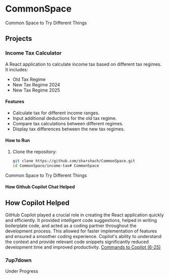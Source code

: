 # CommonSpace
Common Space to Try Different Things

## Projects

### Income Tax Calculator
A React application to calculate income tax based on different tax regimes. It includes:
- Old Tax Regime
- New Tax Regime 2024
- New Tax Regime 2025

#### Features
- Calculate tax for different income ranges.
- Input additional deductions for the old tax regime.
- Compare tax calculations between different regimes.
- Display tax differences between the new tax regimes.

#### How to Run
1. Clone the repository:
   ```sh
   git clone https://github.com/sharshach/CommonSpace.git
   cd CommonSpace/income-tax# CommonSpace
Common Space to Try Different Things

#### How Github Copilot Chat Helped
## How Copilot Helped
GitHub Copilot played a crucial role in creating the React application quickly and efficiently. It provided intelligent code suggestions, helped in writing boilerplate code, and acted as a coding partner throughout the development process. This allowed for faster implementation of features and ensured a smoother coding experience. Copilot's ability to understand the context and provide relevant code snippets significantly reduced development time and improved productivity. [Commands to Copilot (6-25)](./copilot.md)

### 7up7down
Under Progress
